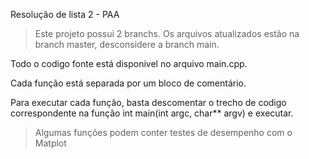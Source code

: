 
Resolução de lista 2 - PAA

>    Este projeto possui 2 branchs. Os arquivos atualizados estão na branch master, desconsidere a branch main.

Todo o codigo fonte está disponivel no arquivo main.cpp.

Cada função está separada por um bloco de comentário.

Para executar cada função, basta descomentar o trecho de codigo correspondente 
na função int main(int argc, char** argv) e executar.

> Algumas funções podem conter testes de desempenho com o Matplot
